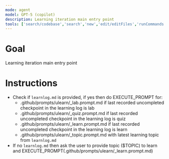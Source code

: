 ```yaml
---
mode: agent
model: GPT-5 (copilot)
description: Learning iteration main entry point
tools: ['search/codebase','search','new','edit/editFiles','runCommands','runTasks','problems','changes','vscodeAPI','openSimpleBrowser','fetch','githubRepo','extensions']
---
```


# Goal
Learning iteration main entry point

# Instructions
- Check if `learnlog.md` is provided, if yes then do EXECUTE_PROMPT for:
    - .github/prompts/ulearn/_lab.prompt.md if last recorded uncompleted checkpoint in the learning log is lab
    - .github/prompts/ulearn/_quiz.prompt.md if last recorded uncompleted checkpoint in the learning log is quiz
    - .github/prompts/ulearn/_learn.prompt.md if last recorded uncompleted checkpoint in the learning log is learn
    - .github/prompts/ulearn/_topic.prompt.md with latest learning topic from `learnlog.md`
- If no `learnlog.md` then ask the user to provide topic ($TOPIC) to learn and EXECUTE_PROMPT(.github/prompts/ulearn/_learn.prompt.md)